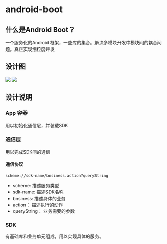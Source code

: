 # android-boot

## 什么是Android Boot？
一个服务化的Android 框架，一些库的集合。解决多模块开发中模块间的耦合问题。真正实现细粒度开发

## 设计图

![](http://onhff7qaf.bkt.clouddn.com/android-boot.001.jpeg)
![](http://onhff7qaf.bkt.clouddn.com/android-boot.002.jpeg)

## 设计说明

### App 容器
用以初始化通信层，并装载SDK

### 通信层
用以完成SDK间的通信

#### 通信协议
`scheme://sdk-name/bnsiness.action?queryString`

- scheme: 描述服务类型
- sdk-name: 描述SDK名称
- bnsiness: 描述具体的业务
- action： 描述执行的动作
- queryString： 业务需要的参数

### SDK
有基础库和业务单元组成，用以实现具体的服务。
